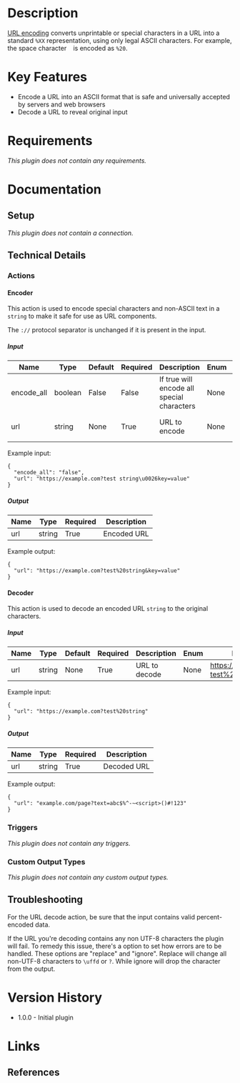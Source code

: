 # Description

[URL encoding](https://en.wikipedia.org/wiki/Percent-encoding) converts unprintable or special characters in a URL into a standard `%XX` representation, using only legal ASCII characters. For example, the space character ` ` is encoded as `%20`.

# Key Features

* Encode a URL into an ASCII format that is safe and universally accepted by servers and web browsers
* Decode a URL to reveal original input

# Requirements

_This plugin does not contain any requirements._

# Documentation

## Setup

_This plugin does not contain a connection._

## Technical Details

### Actions

#### Encoder

This action is used to encode special characters and non-ASCII text in a `string` to make it safe for use as URL components.

The `://` protocol separator is unchanged if it is present in the input.

##### Input

|Name|Type|Default|Required|Description|Enum|Example|
|----|----|-------|--------|-----------|----|-------|
|encode_all|boolean|False|False|If true will encode all special characters|None|False|
|url|string|None|True|URL to encode|None|https://example.com?test string&key=value|

Example input:

```
{
  "encode_all": "false",
  "url": "https://example.com?test string\u0026key=value"
}
```

##### Output

|Name|Type|Required|Description|
|----|----|--------|-----------|
|url|string|True|Encoded URL|

Example output:

```
{
  "url": "https://example.com?test%20string&key=value"
}
```

#### Decoder

This action is used to decode an encoded URL `string` to the original characters.

##### Input

|Name|Type|Default|Required|Description|Enum|Example|
|----|----|-------|--------|-----------|----|-------|
|url|string|None|True|URL to decode|None|https://example.com?test%20string|

Example input:

```
{
  "url": "https://example.com?test%20string"
}
```

##### Output

|Name|Type|Required|Description|
|----|----|--------|-----------|
|url|string|True|Decoded URL|

Example output:

```
{
  "url": "example.com/page?text=abc$%^-~<script>()#!123"
}
```

### Triggers

_This plugin does not contain any triggers._

### Custom Output Types

_This plugin does not contain any custom output types._

## Troubleshooting

For the URL decode action, be sure that the input contains valid percent-encoded data.

If the URL you're decoding contains any non UTF-8 characters the plugin will fail. To remedy this issue, there's a
option to set how errors are to be handled. These options are "replace" and "ignore". Replace will change all non-UTF-8
characters to `\uffd` or `?`. While ignore will drop the character from the output.

# Version History

* 1.0.0 - Initial plugin

# Links

## References


